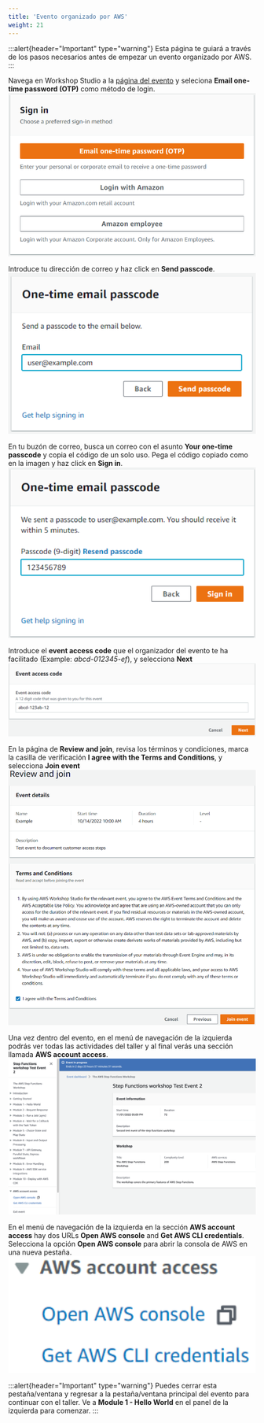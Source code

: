 ```yaml
---
title: 'Evento organizado por AWS'
weight: 21
---
```


:::alert{header="Important" type="warning"}
Esta página te guiará a través de los pasos necesarios antes de empezar un evento organizado por AWS.
:::

Navega en Workshop Studio a la [página del evento](https://catalog.workshops.aws/join) y seleciona **Email one-time password (OTP)** como método de login.
![Hosted Event Email Password](/static/img/hosted-event/setup-hosted-event-1.png)

Introduce tu dirección de correo y haz click en **Send passcode**.
![Hosted Event Send Code](/static/img/hosted-event/setup-hosted-event-2.png)

En tu buzón de correo, busca un correo con el asunto **Your one-time passcode** y copia el código de un solo uso. Pega el código copiado como en la imagen y haz click en **Sign in**.
![Hosted Event Sign In](/static/img/hosted-event/setup-hosted-event-3.png)

Introduce el **event access code** que el organizador del evento te ha facilitado (Example: _abcd-012345-ef_), y selecciona **Next**
![Hosted Event Access Code](/static/img/hosted-event/setup-hosted-event-5.png)

En la página de **Review and join**, revisa los términos y condiciones, marca la casilla de verificación **I agree with the Terms and Conditions**, y selecciona **Join event**
![Hosted Event Review and Join](/static/img/hosted-event/setup-hosted-event-6.png)

Una vez dentro del evento, en el menú de navegación de la izquierda podrás ver todas las actividades del taller y al final verás una sección llamada **AWS account access**.
![Hosted Event Login](/static/img/hosted-event/setup-hosted-event-7.png)

En el menú de navegación de la izquierda en la sección **AWS account access** hay dos URLs **Open AWS console** and **Get AWS CLI credentials**. Selecciona la opción **Open AWS console** para abrir la consola de AWS en una nueva pestaña.
![Hosted Event Open Console](/static/img/hosted-event/setup-hosted-event-8.png)

:::alert{header="Important" type="warning"}
Puedes cerrar esta pestaña/ventana y regresar a la pestaña/ventana principal del evento para continuar con el taller.
Ve a **Module 1 - Hello World** en el panel de la izquierda para comenzar.
:::
